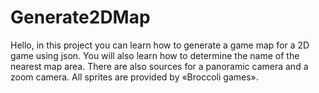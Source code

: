 # Generate2DMap
Hello, in this project you can learn how to generate a game map for a 2D game using json. You will also learn how to determine the name of the nearest map area. There are also sources for a panoramic camera and a zoom camera.
All sprites are provided by «Broccoli games».
